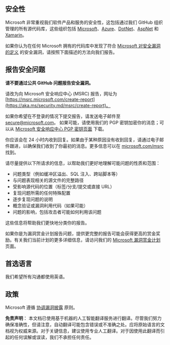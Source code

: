 ## 安全性

Microsoft 非常重视我们软件产品和服务的安全性，这包括通过我们 GitHub 组织管理的所有源代码库，这些组织包括 [Microsoft](https://github.com/Microsoft)、[Azure](https://github.com/Azure)、[DotNet](https://github.com/dotnet)、[AspNet](https://github.com/aspnet) 和 [Xamarin](https://github.com/xamarin)。

如果你认为在任何 Microsoft 拥有的代码库中发现了符合 [Microsoft 对安全漏洞的定义](https://aka.ms/security.md/definition) 的安全漏洞，请按照下面描述的方法向我们报告。

## 报告安全问题

**请不要通过公共 GitHub 问题报告安全漏洞。**

请改为向 Microsoft 安全响应中心 (MSRC) 报告，网址为 [https://msrc.microsoft.com/create-report](https://aka.ms/security.md/msrc/create-report)。

如果你希望在不登录的情况下提交报告，请发送电子邮件至 [secure@microsoft.com](mailto:secure@microsoft.com)。 如果可能，请使用我们的 PGP 密钥加密你的消息；可以从 [Microsoft 安全响应中心 PGP 密钥页面](https://aka.ms/security.md/msrc/pgp) 下载。

你应该会在 24 小时内收到回复。如果由于某种原因没有收到回复，请通过电子邮件跟进，以确保我们收到了你最初的消息。更多信息可以在 [microsoft.com/msrc](https://www.microsoft.com/msrc) 找到。

请尽量提供以下所请求的信息，以帮助我们更好地理解可能问题的性质和范围：

  * 问题类型（例如缓冲区溢出、SQL 注入、跨站脚本等）
  * 与问题表现相关的源文件的完整路径
  * 受影响源代码的位置（标签/分支/提交或直接 URL）
  * 复现问题所需的任何特殊配置
  * 逐步复现问题的说明
  * 概念验证或漏洞利用代码（如果可能）
  * 问题的影响，包括攻击者可能如何利用该问题

这些信息将帮助我们更快地分类你的报告。

如果你是为漏洞赏金计划报告问题，提供更完整的报告可能会获得更高的赏金奖励。有关我们当前计划的更多详细信息，请访问我们的 [Microsoft 漏洞赏金计划](https://aka.ms/security.md/msrc/bounty) 页面。

## 首选语言

我们希望所有沟通都使用英语。

## 政策

Microsoft 遵循 [协调漏洞披露](https://aka.ms/security.md/cvd) 原则。

**免责声明**：
本文档已使用基于机器的人工智能翻译服务进行翻译。尽管我们努力确保准确性，但请注意，自动翻译可能包含错误或不准确之处。应将原始语言的文档视为权威来源。对于关键信息，建议使用专业人工翻译。对于因使用此翻译而引起的任何误解或误读，我们不承担任何责任。